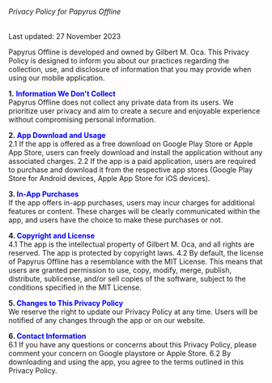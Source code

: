 ###### Privacy Policy for Papyrus Offline

Last updated: 27 November 2023

Papyrus Offline is developed and owned by Gilbert M. Oca. This Privacy Policy is designed to inform you about our practices regarding the collection, use, and disclosure of information that you may provide when using our mobile application.

**1.** <span style="color:blue">**Information We Don't Collect**</span>  
Papyrus Offline does not collect any private data from its users. We prioritize user privacy and aim to create a secure and enjoyable experience without compromising personal information.

**2. <span style="color:blue">App Download and Usage</span>**  
2.1 If the app is offered as a free download on Google Play Store or Apple App Store, users can freely download and install the application without any associated charges.
2.2 If the app is a paid application, users are required to purchase and download it from the respective app stores (Google Play Store for Android devices, Apple App Store for iOS devices).

**3. <span style="color:blue">In-App Purchases</span>**  
If the app offers in-app purchases, users may incur charges for additional features or content. These charges will be clearly communicated within the app, and users have the choice to make these purchases or not.

**4. <span style="color:blue">Copyright and License</span>**  
4.1 The app is the intellectual property of Gilbert M. Oca, and all rights are reserved. The app is protected by copyright laws.
4.2 By default, the license of Papyrus Offline has a resemblance with the MIT License. This means that users are granted permission to use, copy, modify, merge, publish, distribute, sublicense, and/or sell copies of the software, subject to the conditions specified in the MIT License.

**5. <span style="color:blue">Changes to This Privacy Policy</span>**  
We reserve the right to update our Privacy Policy at any time. Users will be notified of any changes through the app or on our website.

**6. <span style="color:blue">Contact Information</span>**  
6.1 If you have any questions or concerns about this Privacy Policy, please comment your concern on Google playstore or Apple Store.
6.2 By downloading and using the app, you agree to the terms outlined in this Privacy Policy.
